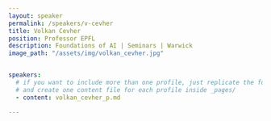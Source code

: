 ```yaml
---
layout: speaker
permalink: /speakers/v-cevher
title: Volkan Cevher
position: Professor EPFL
description: Foundations of AI | Seminars | Warwick
image_path: "/assets/img/volkan_cevher.jpg"


speakers: 
  # if you want to include more than one profile, just replicate the following block
  # and create one content file for each profile inside _pages/
  - content: volkan_cevher_p.md

---
```


